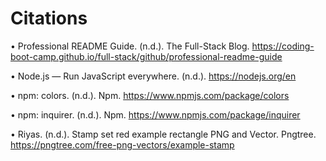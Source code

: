# Citations

• Professional README Guide. (n.d.). The Full-Stack Blog. https://coding-boot-camp.github.io/full-stack/github/professional-readme-guide

• Node.js — Run JavaScript everywhere. (n.d.). https://nodejs.org/en

• npm: colors. (n.d.). Npm. https://www.npmjs.com/package/colors

• npm: inquirer. (n.d.). Npm. https://www.npmjs.com/package/inquirer

• Riyas. (n.d.). Stamp set red example rectangle PNG and Vector. Pngtree. https://pngtree.com/free-png-vectors/example-stamp
